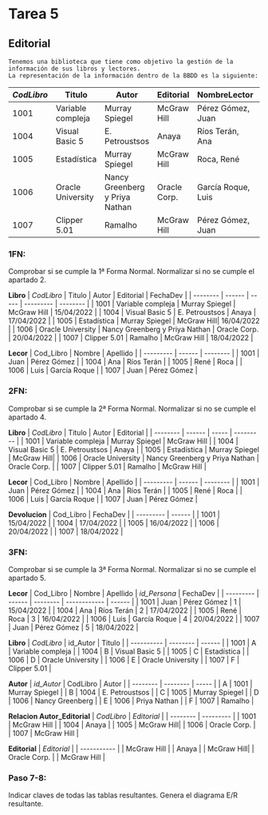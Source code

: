 # Tarea 5
## Editorial
    Tenemos una biblioteca que tiene como objetivo la gestión de la información de sus libros y lectores.
    La representación de la información dentro de la BBDD es la siguiente:
    
| *CodLibro* | Titulo | Autor | Editorial | NombreLector | FechaDev |
| -------- | ------ | ----- | --------- | ------------ | -------- |
| 1001 | Variable compleja | Murray Spiegel | McGraw Hill | Pérez Gómez, Juan | 15/04/2022 |
| 1004 | Visual Basic 5 | E. Petroustsos | Anaya | Ríos Terán, Ana | 17/04/2022 |
| 1005 | Estadística | Murray Spiegel | McGraw Hill | Roca, René | 17/04/2022 |
| 1006 | Oracle University | Nancy Greenberg y Priya Nathan | Oracle Corp. | García Roque, Luis | 17/04/2022 |
| 1007 | Clipper 5.01 | Ramalho | McGraw Hill | Pérez Gómez, Juan | 18/04/2022 |

### 1FN:
Comprobar si se cumple la 1ª Forma Normal.
Normalizar si no se cumple el apartado 2.

**Libro**
| *CodLibro* | Titulo | Autor | Editorial | FechaDev |
| -------- | ------ | ----- | --------- | -------- |
| 1001 | Variable compleja | Murray Spiegel | McGraw Hill | 15/04/2022 |
| 1004 | Visual Basic 5 | E. Petroustsos | Anaya | 17/04/2022 |
| 1005 | Estadística | Murray Spiegel | McGraw Hill| 16/04/2022 |
| 1006 | Oracle University | Nancy Greenberg y Priya Nathan | Oracle Corp. | 20/04/2022 |
| 1007 | Clipper 5.01 | Ramalho | McGraw Hill | 18/04/2022 |

**Lecor**
| Cod_Libro | Nombre | Apellido |
| --------- | ------ | -------- |
| 1001 | Juan | Pérez Gómez |
| 1004 | Ana  | Ríos Terán |
| 1005 | René | Roca |
| 1006 | Luis  | García Roque |
| 1007 | Juan | Pérez Gómez |

### 2FN:
Comprobar si se cumple la 2ª Forma Normal.
Normalizar si no se cumple el apartado 4.

**Libro**
| *CodLibro* | Titulo | Autor | Editorial |
| -------- | ------ | ----- | --------- |
| 1001 | Variable compleja | Murray Spiegel | McGraw Hill |
| 1004 | Visual Basic 5 | E. Petroustsos | Anaya |
| 1005 | Estadística | Murray Spiegel | McGraw Hill|
| 1006 | Oracle University | Nancy Greenberg y Priya Nathan | Oracle Corp. |
| 1007 | Clipper 5.01 | Ramalho | McGraw Hill |

**Lecor**
| Cod_Libro | Nombre | Apellido |
| --------- | ------ | -------- |
| 1001 | Juan | Pérez Gómez |
| 1004 | Ana  | Ríos Terán |
| 1005 | René | Roca |
| 1006 | Luis  | García Roque |
| 1007 | Juan | Pérez Gómez |

**Devolucion**
| Cod_Libro | FechaDev |
| --------- | ------ |
| 1001 | 15/04/2022 |
| 1004 | 17/04/2022 |
| 1005 | 16/04/2022 |
| 1006 | 20/04/2022  |
| 1007 | 18/04/2022 |

### 3FN:
Comprobar si se cumple la 3ª Forma Normal.
Normalizar si no se cumple el apartado 5.

**Lecor**
| Cod_Libro | Nombre | Apellido | *id_Persona* | FechaDev |
| --------- | ------ | -------- | ------------ | ------ |
| 1001 | Juan | Pérez Gómez | 1 | 15/04/2022 |
| 1004 | Ana  | Ríos Terán | 2 | 17/04/2022 |
| 1005 | René | Roca | 3 |  16/04/2022 |
| 1006 | Luis  | García Roque | 4 | 20/04/2022 |
| 1007 | Juan | Pérez Gómez | 5 | 18/04/2022 |

**Libro**
| *CodLibro* | id_Autor | Titulo |
| ---------- | -------- | ------ |
| 1001 | A | Variable compleja |
| 1004 | B | Visual Basic 5 |
| 1005 | C | Estadística |
| 1006 | D | Oracle University |
| 1006 | E | Oracle University |
| 1007 | F | Clipper 5.01 |

**Autor**
| *id_Autor* | CodLibro | Autor |
| -------- | -------- | ----- |
| A | 1001 | Murray Spiegel |
| B | 1004 | E. Petroustsos |
| C | 1005 | Murray Spiegel |
| D | 1006 | Nancy Greenberg |
| E | 1006 | Priya Nathan |
| F | 1007 | Ramalho |

**Relacion Autor_Editorial**
| *CodLibro* | *Editorial* |
| -------- | --------- |
| 1001 | McGraw Hill |
| 1004 | Anaya |
| 1005 | McGraw Hill|
| 1006 | Oracle Corp. |
| 1007 | McGraw Hill |

**Editorial**
| *Editorial* |
| ----------- |
| McGraw Hill |
| Anaya |
| McGraw Hill|
| Oracle Corp. |
| McGraw Hill |

### Paso 7-8:
Indicar claves de todas las tablas resultantes.
Genera el diagrama E/R resultante.
